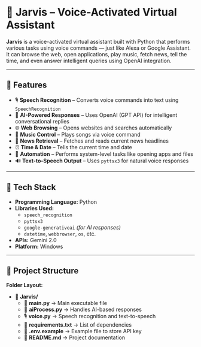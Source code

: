 # 🧠 Jarvis – Voice-Activated Virtual Assistant

**Jarvis** is a voice-activated virtual assistant built with Python that performs various tasks using voice commands — just like Alexa or Google Assistant.  
It can browse the web, open applications, play music, fetch news, tell the time, and even answer intelligent queries using OpenAI integration.

---

## 🎯 Features
- 🎙️ **Speech Recognition** – Converts voice commands into text using `SpeechRecognition`  
- 💬 **AI-Powered Responses** – Uses OpenAI (GPT API) for intelligent conversational replies  
- 🌐 **Web Browsing** – Opens websites and searches automatically  
- 🎵 **Music Control** – Plays songs via voice command  
- 📰 **News Retrieval** – Fetches and reads current news headlines  
- ⏰ **Time & Date** – Tells the current time and date  
- 🧩 **Automation** – Performs system-level tasks like opening apps and files  
- 🔊 **Text-to-Speech Output** – Uses `pyttsx3` for natural voice responses  

---

## 🧩 Tech Stack
- **Programming Language:** Python  
- **Libraries Used:**  
  - `speech_recognition`  
  - `pyttsx3`  
  - `google-generativeai` *(for AI responses)*  
  - `datetime`, `webbrowser`, `os`, etc.  
- **APIs:** Gemini 2.0  
- **Platform:** Windows  

---

## 📁 Project Structure
**Folder Layout:**
- 📂 **Jarvis/**
  - 🧠 **main.py** → Main executable file  
  - 🤖 **aiProcess.py** → Handles AI-based responses  
  - 🎙️ **voice.py** → Speech recognition and text-to-speech  
  - 🧾 **requirements.txt** → List of dependencies  
  - 🔐 **.env.example** → Example file to store API key  
  - 📘 **README.md** → Project documentation  


